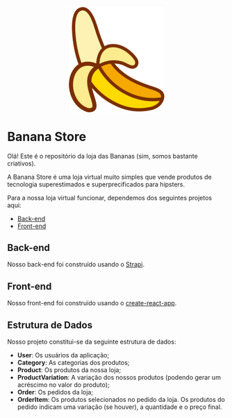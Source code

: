 <div>
    <img style="width: 220px; margin: 0 auto; display: block;" src="./assets/icon.svg" alt="Banana Store" />
</div>

# Banana Store

Olá! Este é o repositório da loja das Bananas (sim, somos bastante criativos).

A Banana Store é uma loja virtual muito simples que vende produtos de tecnologia superestimados e superprecificados para hipsters.

Para a nossa loja virtual funcionar, dependemos dos seguintes projetos aqui:

- [Back-end](./packages/backend/)
- [Front-end](./packages/frontend/)

## Back-end

Nosso back-end foi construído usando o [Strapi](https://strapi.io/).

## Front-end

Nosso front-end foi construído usando o [create-react-app](https://create-react-app.dev/).

## Estrutura de Dados

Nosso projeto constitui-se da seguinte estrutura de dados:

- **User**: Os usuários da aplicação;
- **Category**: As categorias dos produtos;
- **Product**: Os produtos da nossa loja;
- **ProductVariation**: A variação dos nossos produtos (podendo gerar um acréscimo no valor do produto);
- **Order**: Os pedidos da loja;
- **OrderItem**: Os produtos selecionados no pedido da loja. Os produtos do pedido indicam uma variação (se houver), a quantidade e o preço final.
